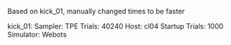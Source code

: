 Based on kick_01, manually changed times to be faster

kick_01:
Sampler: TPE
Trials: 40240
Host: cl04
Startup Trials: 1000
Simulator: Webots

